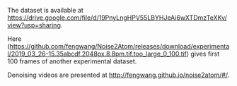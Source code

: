
The dataset is available at <https://drive.google.com/file/d/19PnyLngHPV55LBYHJeAi6wXTDmzTeXKv/view?usp=sharing>.

Here (https://github.com/fengwang/Noise2Atom/releases/download/experimental/2019_03_26-15.35abcdf.2048px.8.8pm.tif.too_large_0_100.tif) gives first 100 frames of another experimental dataset.

Denoising videos are presented at <http://fengwang.github.io/noise2atom/#/>.


